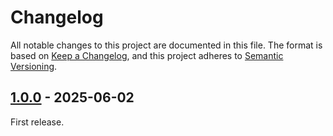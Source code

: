 # Changelog

All notable changes to this project are documented in this file.
The format is based on [Keep a Changelog],
and this project adheres to [Semantic Versioning].

## [1.0.0] - 2025-06-02

First release.

[Unreleased]: https://github.com/step-/gmenu3/compare/1.0.0...HEAD
[1.0.0]: <https://github.com/step-/gmenu3/releases/tag/1.0.0>

[Keep a Changelog]: <https://keepachangelog.com/en/1.1.0/>
[Semantic Versioning]: <https://semver.org/spec/v2.0.0.html>
